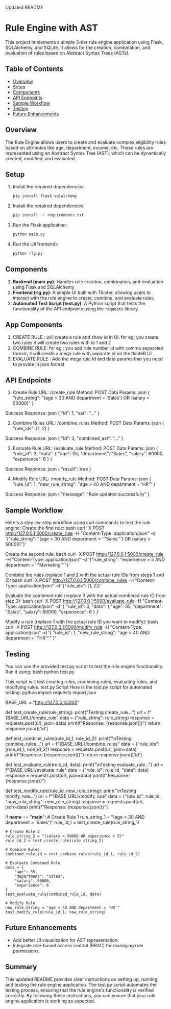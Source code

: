 Updated README


# Rule Engine with AST

This project implements a simple 3-tier rule engine application using Flask, SQLAlchemy, and SQLite. It allows for the creation, combination, and evaluation of rules based on Abstract Syntax Trees (ASTs).

## Table of Contents
- [Overview](#overview)
- [Setup](#setup)
- [Components](#components)
- [API Endpoints](#api-endpoints)
- [Sample Workflow](#sample-workflow)
- [Testing](#testing)
- [Future Enhancements](#future-enhancements)

## Overview
The Rule Engine allows users to create and evaluate complex eligibility rules based on attributes like age, department, income, etc. These rules are represented using an Abstract Syntax Tree (AST), which can be dynamically created, modified, and evaluated.

## Setup

1. Install the required dependencies:
   ```bash
   pip install flask sqlalchemy

2. Install the required dependencies:
   ```bash
   pip install -r requirements.txt

3. Run the Flask application:
   ```bash
   python main.py

4. Run the UI(Frontend):
   ```bash
   python rlg.py


## Components

1. **Backend (main.py)**: Handles rule creation, combination, and evaluation using Flask and SQLAlchemy.
2. **Frontend (rlg.py)**: A simple UI built with Tkinter, allowing users to interact with the rule engine to create, combine, and evaluate rules.
3. **Automated Test Script (test.py)**: A Python script that tests the functionality of the API endpoints using the `requests` library.



## App Components

1. CREATE RULE : will create a rule and show id in UI. for eg: you create two rules it will create two rules with id 1 and 2
2. COMBINE RULE: for eg : you add rule number id with comma separated format, it will create a mega rule with separate id on the tkinteR UI
3. EVALUATE RULE : Add the mega rule Id and data params that you need to provide in json format



## API Endpoints 

1. Create Rule
URL: /create_rule
Method: POST
Data Params:
json
{
  "rule_string": "(age > 30 AND department = 'Sales') OR (salary > 50000)"
}

Success Response:
json
{
  "id": 1,
  "ast": "..."
}

2. Combine Rules
URL: /combine_rules
Method: POST
Data Params:
json
{
  "rule_ids": [1, 2]
}

Success Response:
json
{
  "id": 3,
  "combined_ast": "..."
}

3. Evaluate Rule
URL: /evaluate_rule
Method: POST
Data Params:
json
{
  "rule_id": 3,
  "data": {
    "age": 35,
    "department": "Sales",
    "salary": 60000,
    "experience": 6
  }
}

Success Response:
json
{
  "result": true
}

4. Modify Rule
URL: /modify_rule
Method: POST
Data Params:
json
{
  "rule_id": 1,
  "new_rule_string": "age > 40 AND department = 'HR'"
}

Success Response:
json
{
  "message": "Rule updated successfully"
}



## Sample Workflow

Here's a step-by-step workflow using curl commands to test the rule engine:
Create the first rule:
bash
curl -X POST http://127.0.0.1:5000/create_rule -H "Content-Type: application/json" -d '{"rule_string": "(age > 30 AND department = '\''Sales'\'') OR (salary > 50000)"}'

Create the second rule:
bash
curl -X POST http://127.0.0.1:5000/create_rule -H "Content-Type: application/json" -d '{"rule_string": "experience > 5 AND department = '\''Marketing'\''"}'

Combine the rules (replace 1 and 2 with the actual rule IDs from steps 1 and 2):
bash
curl -X POST http://127.0.0.1:5000/combine_rules -H "Content-Type: application/json" -d '{"rule_ids": [1, 2]}'

Evaluate the combined rule (replace 3 with the actual combined rule ID from step 3):
bash
curl -X POST http://127.0.0.1:5000/evaluate_rule -H "Content-Type: application/json" -d '{
  "rule_id": 3,
  "data": {
    "age": 35,
    "department": "Sales",
    "salary": 60000,
    "experience": 6
  }
}'

Modify a rule (replace 1 with the actual rule ID you want to modify):
bash
curl -X POST http://127.0.0.1:5000/modify_rule -H "Content-Type: application/json" -d '{
  "rule_id": 1,
  "new_rule_string": "age > 40 AND department = '\''HR'\''"
}'



## Testing

You can use the provided test.py script to test the rule engine functionality. Run it using:
bash
python test.py

This script will test creating rules, combining rules, evaluating rules, and modifying rules.
test.py Script
Here is the test.py script for automated testing:
python
import requests
import json

BASE_URL = "http://127.0.0.1:5000"

def test_create_rule(rule_string):
    print("Testing create_rule...")
    url = f"{BASE_URL}/create_rule"
    data = {"rule_string": rule_string}
    response = requests.post(url, json=data)
    print(f"Response: {response.json()}")
    return response.json()['id']

def test_combine_rules(rule_id_1, rule_id_2):
    print("\nTesting combine_rules...")
    url = f"{BASE_URL}/combine_rules"
    data = {"rule_ids": [rule_id_1, rule_id_2]}
    response = requests.post(url, json=data)
    print(f"Response: {response.json()}")
    return response.json()['id']

def test_evaluate_rule(rule_id, data):
    print("\nTesting evaluate_rule...")
    url = f"{BASE_URL}/evaluate_rule"
    data = {"rule_id": rule_id, "data": data}
    response = requests.post(url, json=data)
    print(f"Response: {response.json()}")

def test_modify_rule(rule_id, new_rule_string):
    print("\nTesting modify_rule...")
    url = f"{BASE_URL}/modify_rule"
    data = {"rule_id": rule_id, "new_rule_string": new_rule_string}
    response = requests.post(url, json=data)
    print(f"Response: {response.json()}")

if __name__ == "__main__":
    # Create Rule 1
    rule_string_1 = "(age > 30 AND department = 'Sales')"
    rule_id_1 = test_create_rule(rule_string_1)

    # Create Rule 2
    rule_string_2 = "(salary > 50000 OR experience > 5)"
    rule_id_2 = test_create_rule(rule_string_2)

    # Combine Rules
    combined_rule_id = test_combine_rules(rule_id_1, rule_id_2)

    # Evaluate Combined Rule
    data = {
        "age": 35,
        "department": "Sales",
        "salary": 60000,
        "experience": 6
    }
    test_evaluate_rule(combined_rule_id, data)

    # Modify Rule
    new_rule_string = "age > 40 AND department = 'HR'"
    test_modify_rule(rule_id_1, new_rule_string)



## Future Enhancements

- Add better UI visualization for AST representation.
- Integrate role-based access control (RBAC) for managing rule permissions.


## Summary

This updated README provides clear instructions on setting up, running, and testing the rule engine application. The test.py script automates the testing process, ensuring that the rule engine's functionality is verified correctly. By following these instructions, you can ensure that your rule engine application is working as expected.
